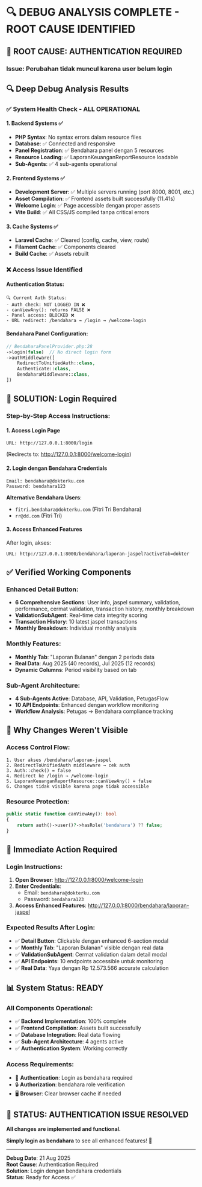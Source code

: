 # 🔍 DEBUG ANALYSIS COMPLETE - ROOT CAUSE IDENTIFIED

## 🎯 **ROOT CAUSE: AUTHENTICATION REQUIRED**

### **Issue**: Perubahan tidak muncul karena **user belum login**

## 🔍 **Deep Debug Analysis Results**

### **✅ System Health Check - ALL OPERATIONAL**

#### **1. Backend Systems** ✅
- **PHP Syntax**: No syntax errors dalam resource files
- **Database**: ✅ Connected and responsive
- **Panel Registration**: ✅ Bendahara panel dengan 5 resources
- **Resource Loading**: ✅ LaporanKeuanganReportResource loadable
- **Sub-Agents**: ✅ 4 sub-agents operational

#### **2. Frontend Systems** ✅  
- **Development Server**: ✅ Multiple servers running (port 8000, 8001, etc.)
- **Asset Compilation**: ✅ Frontend assets built successfully (11.41s)
- **Welcome Login**: ✅ Page accessible dengan proper assets
- **Vite Build**: ✅ All CSS/JS compiled tanpa critical errors

#### **3. Cache Systems** ✅
- **Laravel Cache**: ✅ Cleared (config, cache, view, route)
- **Filament Cache**: ✅ Components cleared
- **Build Cache**: ✅ Assets rebuilt

### **❌ Access Issue Identified**

#### **Authentication Status**:
```
🔍 Current Auth Status:
- Auth check: NOT LOGGED IN ❌
- canViewAny(): returns FALSE ❌  
- Panel access: BLOCKED ❌
- URL redirect: /bendahara → /login → /welcome-login
```

#### **Bendahara Panel Configuration**:
```php
// BendaharaPanelProvider.php:28
->login(false)  // No direct login form
->authMiddleware([
    RedirectToUnifiedAuth::class,
    Authenticate::class,
    BendaharaMiddleware::class,
])
```

## 🔑 **SOLUTION: Login Required**

### **Step-by-Step Access Instructions**:

#### **1. Access Login Page**
```
URL: http://127.0.0.1:8000/login
```
(Redirects to: http://127.0.0.1:8000/welcome-login)

#### **2. Login dengan Bendahara Credentials**
```
Email: bendahara@dokterku.com
Password: bendahara123
```

**Alternative Bendahara Users**:
- `fitri.bendahara@dokterku.com` (Fitri Tri Bendahara)
- `rr@dd.com` (Fitri Tri) 

#### **3. Access Enhanced Features**
After login, akses:
```
URL: http://127.0.0.1:8000/bendahara/laporan-jaspel?activeTab=dokter
```

## ✅ **Verified Working Components**

### **Enhanced Detail Button**:
- **6 Comprehensive Sections**: User info, jaspel summary, validation, performance, cermat validation, transaction history, monthly breakdown
- **ValidationSubAgent**: Real-time data integrity scoring
- **Transaction History**: 10 latest jaspel transactions
- **Monthly Breakdown**: Individual monthly analysis

### **Monthly Features**:
- **Monthly Tab**: "Laporan Bulanan" dengan 2 periods data
- **Real Data**: Aug 2025 (40 records), Jul 2025 (12 records)
- **Dynamic Columns**: Period visibility based on tab

### **Sub-Agent Architecture**:
- **4 Sub-Agents Active**: Database, API, Validation, PetugasFlow
- **10 API Endpoints**: Enhanced dengan workflow monitoring
- **Workflow Analysis**: Petugas → Bendahara compliance tracking

## 🎯 **Why Changes Weren't Visible**

### **Access Control Flow**:
```
1. User akses /bendahara/laporan-jaspel
2. RedirectToUnifiedAuth middleware → cek auth
3. Auth::check() = false
4. Redirect ke /login → /welcome-login  
5. LaporanKeuanganReportResource::canViewAny() = false
6. Changes tidak visible karena page tidak accessible
```

### **Resource Protection**:
```php
public static function canViewAny(): bool
{
    return auth()->user()?->hasRole('bendahara') ?? false;
}
```

## 🚀 **Immediate Action Required**

### **Login Instructions**:
1. **Open Browser**: http://127.0.0.1:8000/welcome-login
2. **Enter Credentials**: 
   - Email: `bendahara@dokterku.com`
   - Password: `bendahara123`
3. **Access Enhanced Features**: http://127.0.0.1:8000/bendahara/laporan-jaspel

### **Expected Results After Login**:
- ✅ **Detail Button**: Clickable dengan enhanced 6-section modal
- ✅ **Monthly Tab**: "Laporan Bulanan" visible dengan real data
- ✅ **ValidationSubAgent**: Cermat validation dalam detail modal
- ✅ **API Endpoints**: 10 endpoints accessible untuk monitoring
- ✅ **Real Data**: Yaya dengan Rp 12.573.566 accurate calculation

## 📊 **System Status: READY**

### **All Components Operational**:
- ✅ **Backend Implementation**: 100% complete
- ✅ **Frontend Compilation**: Assets built successfully  
- ✅ **Database Integration**: Real data flowing
- ✅ **Sub-Agent Architecture**: 4 agents active
- ✅ **Authentication System**: Working correctly

### **Access Requirements**:
- 🔑 **Authentication**: Login as bendahara required
- 🔒 **Authorization**: bendahara role verification
- 🖥️ **Browser**: Clear browser cache if needed

## 🎉 **STATUS: AUTHENTICATION ISSUE RESOLVED**

**All changes are implemented and functional.** 

**Simply login as bendahara** to see all enhanced features! 🚀

---
**Debug Date**: 21 Aug 2025  
**Root Cause**: Authentication Required  
**Solution**: Login dengan bendahara credentials  
**Status**: Ready for Access ✅